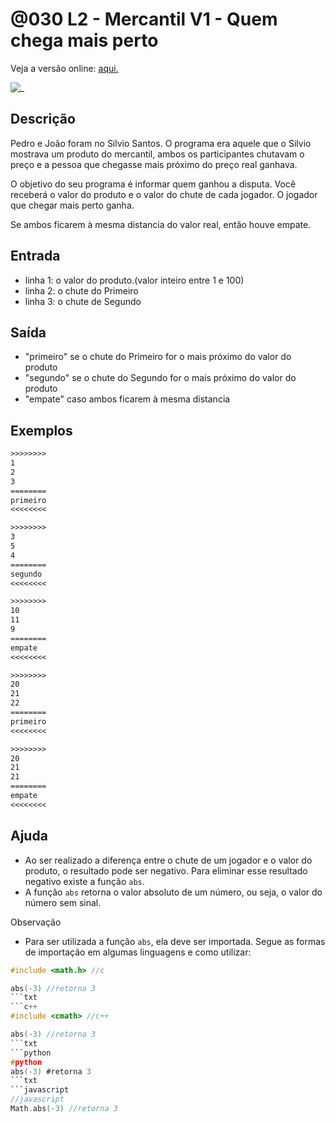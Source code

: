 # @030 L2 - Mercantil V1 - Quem chega mais perto

Veja a versão online: [aqui.](https://github.com/qxcodefup/arcade/blob/master/base/030/Readme.md)

![_](https://raw.githubusercontent.com/qxcodefup/arcade/master/base/030/cover.jpg)

## Descrição

Pedro e João foram no Silvio Santos. O programa era aquele que o Silvio mostrava um produto do mercantil, ambos os participantes chutavam o preço e a pessoa que chegasse mais próximo do preço real ganhava.

O objetivo do seu programa é informar quem ganhou a disputa. Você receberá o valor do produto e o valor do chute de cada jogador. O jogador que chegar mais perto ganha.

Se ambos ficarem à mesma distancia do valor real, então houve empate.

## Entrada

* linha 1: o valor do produto.(valor inteiro entre 1 e 100)
* linha 2: o chute do Primeiro
* linha 3: o chute de Segundo

## Saída

* "primeiro" se o chute do Primeiro for o mais próximo do valor do produto
* "segundo" se o chute do Segundo for o mais próximo do valor do produto
* "empate" caso ambos ficarem à mesma distancia

## Exemplos

```txt
>>>>>>>>
1
2
3
========
primeiro
<<<<<<<<

>>>>>>>>
3
5
4
========
segundo
<<<<<<<<

>>>>>>>>
10
11
9
========
empate
<<<<<<<<

>>>>>>>>
20
21
22
========
primeiro
<<<<<<<<

>>>>>>>>
20
21
21
========
empate
<<<<<<<<
```

## Ajuda

* Ao ser realizado a diferença entre o chute de um jogador e o valor do produto, o resultado pode ser negativo. Para eliminar esse resultado negativo existe a função `abs`.
* A função `abs` retorna o valor absoluto de um número, ou seja, o valor do número sem sinal.

Observação

* Para ser utilizada a função `abs`, ela deve ser importada. Segue as formas de importação em algumas linguagens e como utilizar:

```c
#include <math.h> //c

abs(-3) //retorna 3
```txt
```c++
#include <cmath> //c++

abs(-3) //retorna 3
```txt
```python
#python
abs(-3) #retorna 3
```txt
```javascript
//javascript 
Math.abs(-3) //retorna 3
```
